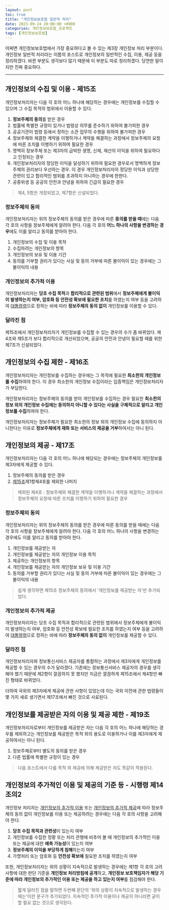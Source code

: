 ```yaml
---
layout: post
toc: true
title: "개인정보보호법 일반적 처리"
date: 2023-09-24 20:00:00 +0900
categories: 개인정보보호법_프로젝트
tags: [개인정보보호법]
---
```

어쩌면 개인정보보호법에서 가장 중요하다고 볼 수 있는 제3장 개인정보 처리 부분이다. 개인정보 일반적 처리라는 이름의 포스트로 개인정보의 일반적인 수집, 이용, 제공 등을 정리하겠다. 바뀐 부분도 생각보다 많기 때문에 이 부분도 따로 정리하겠다. 당연한 말이지만 진짜 중요하다.

---

## 개인정보의 수집 및 이용 - 제15조

개인정보처리자는 다음 각 호의 어느 하나에 해당하는 경우에는 개인정보를 수집할 수 있으며 그 수집 목적의 범위에서 이용할 수 있다.

 1. **정보주체의 동의**를 받은 경우
 2. 법률에 특별한 규정이 있거나 법령상 의무를 준수하기 위하여 불가피한 경우
 3. 공공기관이 법령 등에서 정하는 소관 업무의 수행을 위하여 불가피한 경우
 4. 정보주체와 체결한 계약을 이행하거나 계약을 체결하는 과정에서 정보주체의 요청에 따른 조치를 이행하기 위하여 필요한 경우
 5. 명백히 정보주체 또는 제3자의 급박한 생명, 신체, 재산의 이익을 위하여 필요하다고 인정되는 경우
 6. 개인정보처리자의 정당한 이익을 달성하기 위하여 필요한 경우로서 명백하게 정보주체의 권리보다 우선하는 경우. 이 경우 개인정보처리자의 정당한 이익과 상당한 관련이 있고 합리적인 범위를 초과하지 아니하는 경우에 한한다.
 7. 공중위생 등 공공의 안전과 안녕을 위하여 긴급히 필요한 경우

 > 제4, 5항은 개정되었고, 제7항은 신설되었다.

### 정보주체의 동의

개인정보처리자는 위의 정보주체의 동의를 받은 경우에 따른 **동의를 받을 때**에는 다음 각 호의 사항을 정보주체에게 알려야 한다. 다음 각 호의 **어느 하나의 사항을 변경하는 경우**에도 이를 알리고 동의를 받아야 한다.

 1. 개인정보의 수집 및 이용 목적
 2. 수집하려는 개인정보의 항목
 3. 개인정보의 보유 및 이용 기간
 4. 동의를 거부할 권리가 있다는 사실 및 동의 거부에 따른 불이익이 있는 경우에는 그 불이익의 내용

### 개인정보의 추가적 이용

개인정보처리자는 **당초 수집 목적**과 **합리적으로 관련된 범위**에서 **정보주체에게 불이익이 발생하는지 여부, 암호화 등 안전성 확보에 필요한 조치**를 하였는지 여부 등을 고려하여 [대통령령](#개인정보의-추가적인-이용-및-제공의-기준-등---시행령-제14조의2)으로 정하는 바에 따라 **정보주체의 동의 없이** 개인정보를 이용할 수 있다.

### 달라진 점

제15조에서 개인정보처리자가 개인정보를 수집할 수 있는 경우의 수가 좀 바뀌었다. 제4조와 제5조가 보다 합리적으로 개선되었으며, 공공의 안전과 안녕이 필요할 때를 위한 제7조가 신설되었다.

## 개인정보의 수집 제한 - 제16조

개인정보처리자는 개인정보를 수집하는 경우에는 그 목적에 필요한 **최소한의 개인정보를 수집**하여야 한다. 이 경우 최소한의 개인정보 수집이라는 입증책임은 개인정보처리자가 부담한다.

개인정보처리자는 정보주체의 동의를 받아 개인정보를 수집하는 경우 필요한 **최소한의 정보 외의 개인정보 수집에는 동의하지 아니할 수 있다는 사실을 구체적으로 알리고 개인정보를 수집**하여야 한다.

개인정보처리자는 정보주체가 필요한 최소한의 정보 외의 개인정보 수집에 동의하지 아니한다는 이유로 **정보주체에게 재화 또는 서비스의 제공을 거부**하여서는 아니 된다.

## 개인정보의 제공 - 제17조

개인정보처리자는 다음 각 호의 어느 하나에 해당되는 경우에는 정보주체의 개인정보를 제3자에게 제공할 수 있다.

 1. 정보주체의 동의를 받은 경우
 2. [제15조](#개인정보의-수집-및-이용---제15조)제1항제4호를 제외한 나머지

 > 제외된 제4호 : 정보주체와 체결한 계약을 이행하거나 계약을 체결하는 과정에서 정보주체의 요청에 따른 조치를 이행하기 위하여 필요한 경우

### 정보주체의 동의

개인정보처리자는 위의 정보주체의 동의를 받은 경우에 따른 동의를 받을 때에는 다음 각 호의 사항을 정보주체에게 알려야 한다. 다음 각 호의 어느 하나의 사항을 변경하는 경우에도 이를 알리고 동의를 받아야 한다.

 1. 개인정보를 제공받는 자
 2. 개인정보를 제공받는 자의 개인정보 이용 목적
 3. 제공하는 개인정보의 항목
 4. 개인정보를 제공받는 자의 개인정보 보유 및 이용 기간
 5. 동의를 거부할 권리가 있다는 사실 및 동의 거부에 따른 불이익이 있는 경우에는 그 불이익의 내용

 > 쉽게 생각하면 제15조 정보주체의 동의에서 '개인정보를 제공받는 자'만 추가되었다.

### 개인정보의 추가적 제공

개인정보처리자는 당초 수집 목적과 합리적으로 관련된 범위에서 정보주체에게 불이익이 발생하는지 여부, 암호화 등 안전성 확보에 필요한 조치를 하였는지 여부 등을 고려하여 [대통령령](#개인정보의-추가적인-이용-및-제공의-기준-등---시행령-제14조의2)으로 정하는 바에 따라 **정보주체의 동의 없이** 개인정보를 제공할 수 있다.

### 달라진 점

개인정보처리자와 정보통신서비스 제공자를 통합하는 과정에서 제3자에게 개인정보를 제공할 수 있는 경우의 수가 달라졌다. 기존에는 정보통신서비스 제공자의 경우를 생각해야 했기 때문에 제2항이 깔끔하지 못 했지만 지금은 깔끔하게 제15조에서 제4항만 빠진 형태로 바뀌었다.

더하여 국외의 제3자에게 제공에 관한 사항이 있었는데 이는 국외 이전에 관한 법령들이 몇 가지 새로 생기면서 제17조에서 빠진 것으로 사료된다.

## 개인정보를 제공받은 자의 이용 및 제공 제한 - 제19조

개인정보처리자로부터 개인정보를 제공받은 자는 다음 각 호의 어느 하나에 해당하는 경우를 제외하고는 개인정보를 제공받은 목적 외의 용도로 이용하거나 이를 제3자에게 제공하여서는 아니 된다.

 1. 정보주체로부터 별도의 동의를 받은 경우
 2. 다른 법률에 특별한 규정이 있는 경우

 > 다음 포스트에서 다룰 목적 외 제공에 의해 제공받은 자도 똑같이 적용된다.

## 개인정보의 추가적인 이용 및 제공의 기준 등 - 시행령 제14조의2

개인정보 처리자는 [개인정보의 추가적 이용](#개인정보의-추가적-이용) 또는 [개인정보의 추가적 제공](#개인정보의-추가적-제공)에 따라 정보주체의 동의 없이 개인정보를 이용 또는 제공하려는 경우에는 다음 각 호의 사항을 고려해야 한다.

 1. **당초 수집 목적과 관련성**이 있는지 여부
 2. 개인정보를 수집한 정황 또는 처리 관행에 비추어 볼 때 개인정보의 추가적인 이용 또는 제공에 대한 **예측 가능성**이 있는지 여부
 3. **정보주체의 이익을 부당하게 침해**하는지 여부
 4. 가명처리 또는 암호화 등 **안전성 확보에** 필요한 조치를 하였는지 여부

또한, 개인정보처리자는 위의 상황이 지속적으로 발생하는 경우에는 제1항 각 호의 고려사항에 대한 판단 기준을 **개인정보 처리방침에 공개**하고, **개인정보 보호책임자가 해당 기준에 따라 개인정보의 추가적인 이용 또는 제공을 하고 있는지 여부**를 점검해야 한다.

 > 짧게 달라진 점을 말하면 두번째 문단의 '위의 상황이 지속적으로 발생하는 경우에는'이란 문구가 추가되었다. 지속적인 추가적 이용이나 제공이 아니라면 굳이 할 필요 없는 것으로 생각된다.

